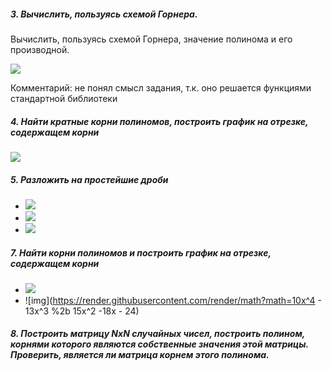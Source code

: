 ##### 3. Вычислить, пользуясь схемой Горнера. 

Вычислить, пользуясь схемой Горнера, значение полинома и его производной.

<img src="https://render.githubusercontent.com/render/math?math=x^4-2x^3%2b6x^2-10x%2b16, x_0=4">

Комментарий: не понял смысл задания, т.к. оно решается функциями стандартной библиотеки 

##### 4. Найти кратные корни полиномов, построить график на отрезке, содержащем корни

<img src="https://render.githubusercontent.com/render/math?math=x^{2n}-nx^{n%2b1}%2bnx^{n-1}-1">

##### 5. Разложить на простейшие дроби

- <img src="https://render.githubusercontent.com/render/math?math=\frac{x^2}{(x-1)(x%2b2)(x%2b3)}">
- <img src="https://render.githubusercontent.com/render/math?math=\frac{3%2bx}{(x-1)(x^2%2b1)}">
- <img src="https://render.githubusercontent.com/render/math?math=\frac{x^2}{(x^4-1)}">

##### 7. Найти корни полиномов и построить график на отрезке, содержащем корни

- <img src="https://render.githubusercontent.com/render/math?math=x^3-6x^2%2b15x-14">
- ![img](https://render.githubusercontent.com/render/math?math=10x^4 - 13x^3 %2b 15x^2 -18x - 24)

##### 8. Построить матрицу NxN случайных чисел, построить полином, корнями которого являются собственные значения этой матрицы. Проверить, является ли матрица корнем этого полинома.